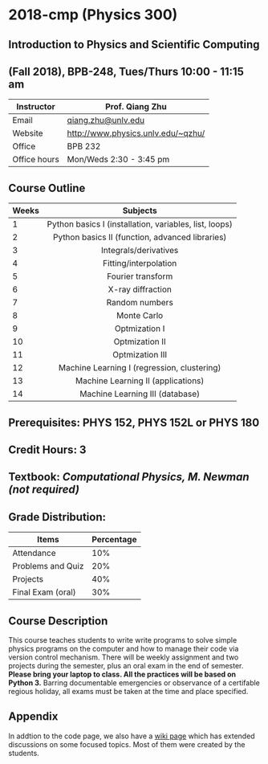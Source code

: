 # 2018-cmp (Physics 300) 
## Introduction to Physics and Scientific Computing 
## (Fall 2018), BPB-248, Tues/Thurs 10:00 - 11:15 am
|Instructor| Prof. Qiang Zhu|
|--|-------------------------------|
|Email | qiang.zhu@unlv.edu|
|Website|http://www.physics.unlv.edu/~qzhu/|
|Office| BPB 232|\n",
|Office hours | Mon/Weds 2:30 - 3:45 pm|
    
## Course Outline
|Weeks | Subjects|
|------|:--------:|
|1     |Python basics I (installation, variables, list, loops)|
|2     |Python basics II (function, advanced libraries)|
|3     |Integrals/derivatives|
|4     |Fitting/interpolation|
|5     |Fourier transform|
|6     |X-ray diffraction|
|7     |Random numbers|
|8     |Monte Carlo|
|9     |Optmization I|
|10    |Optmization II|
|11    |Optmization III|
|12    |Machine Learning I (regression, clustering)|
|13    |Machine Learning II (applications)|
|14    |Machine Learning III (database)|
    
## Prerequisites: PHYS 152, PHYS 152L or PHYS 180
## Credit Hours: 3
## Textbook: _Computational Physics, M. Newman (not required)_
## Grade Distribution:
|Items|Percentage|
|-----------|----|
|Attendance        |10%|
|Problems and Quiz| 20%|
|Projects | 40% |
|Final Exam (oral) | 30% |
 
## Course Description
This course teaches students to write write programs to solve simple physics programs on the computer and how to manage their code via version control mechanism. There will be weekly assignment and two projects during the semester, plus an oral exam in the end of semester. __Please bring your laptop to class. All the practices will be based on Python 3.__ Barring documentable emergencies or observance of a certifable regious holiday, all exams must be taken at the time and place specified.

## Appendix
In addtion to the code page, we also have a [wiki page](https://github.com/qzhu2017/2017-cmp/wiki) which has extended discussions on some focused topics. Most of them were created by the students.
